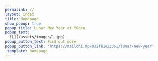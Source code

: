 ```yaml
---
permalink: //
layout: index
title: Homepage
show_popup: true
popup_title: Lunar New Year at Yūgen
popup_text: |
  ![](/assets/images/1.jpg)
popup_button_text: Find out more
popup_button_link: 'https://mailchi.mp/032fe1413361/lunar-new-year'
_template: homepage
---
```



